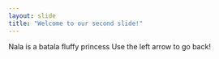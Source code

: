```yaml
---
layout: slide
title: "Welcome to our second slide!"
---
```

Nala is a batala fluffy princess
Use the left arrow to go back!
